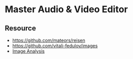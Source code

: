 # Master Audio & Video Editor



## Resource
* https://github.com/mateors/reisen
* https://github.com/vitali-fedulov/images
* [Image Analysis](https://rosettacode.org/wiki/Percentage_difference_between_images)
